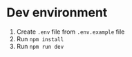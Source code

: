 # Dev environment

1. Create `.env` file from `.env.example` file
2. Run `npm install`
3. Run `npm run dev`
